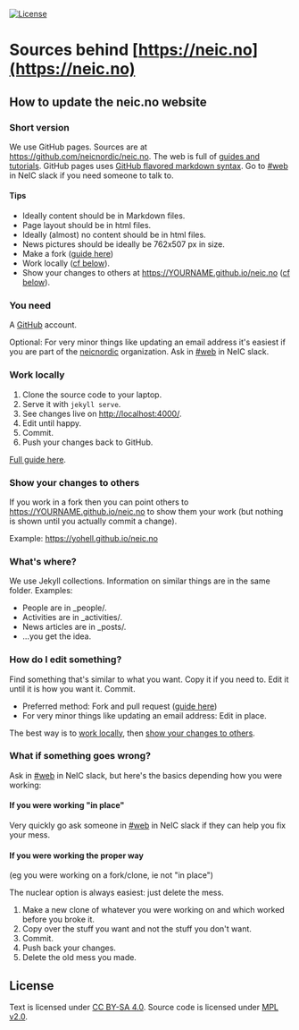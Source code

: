 [![License](https://img.shields.io/badge/license-%20MPL--v2.0-blue.svg)](../master/LICENSE)

# Sources behind [https://neic.no](https://neic.no)

## How to update the neic.no website

### Short version
We use GitHub pages. Sources are at https://github.com/neicnordic/neic.no.
The web is full of [guides and tutorials](http://lmgtfy.com/?q=github+pages+howto).
GitHub pages uses [GitHub flavored markdown syntax](https://help.github.com/categories/writing-on-github/).
Go to [#web](http://neic.slack.com/messages/web) in NeIC slack if you need someone to talk to.

#### Tips
* Ideally content should be in Markdown files.
* Page layout should be in html files.
* Ideally (almost) no content should be in html files.
* News pictures should be ideally be 762x507 px in size.
* Make a fork ([guide here](https://help.github.com/articles/fork-a-repo/))
* Work locally ([cf below](#work-locally)).
* Show your changes to others at https://YOURNAME.github.io/neic.no ([cf below](#show-your-changes-to-others)).

### You need
A [GitHub](https://github.com/) account.

Optional: For very minor things like updating an email address it's easiest if
you are part of the [neicnordic](https://github.com/neicnordic) organization.
Ask in [#web](http://neic.slack.com/messages/web) in NeIC slack.

### Work locally
1. Clone the source code to your laptop.
2. Serve it with `jekyll serve`.
3. See changes live on [http://localhost:4000/](http://localhost:4000/).
4. Edit until happy.
5. Commit.
6. Push your changes back to GitHub.

[Full guide here](https://help.github.com/articles/setting-up-your-github-pages-site-locally-with-jekyll/).

### Show your changes to others
If you work in a fork then you can point others to https://YOURNAME.github.io/neic.no to show them your work
(but nothing is shown until you actually commit a change).

Example: https://yohell.github.io/neic.no

### What's where?
We use Jekyll collections. Information on similar things are in the same folder.
Examples:

* People are in _people/.
* Activities are in _activities/.
* News articles are in _posts/.
* ...you get the idea.

### How do I edit something?
Find something that's similar to what you want. Copy it if you need to.
Edit it until it is how you want it. Commit.

* Preferred method: Fork and pull request ([guide here](https://help.github.com/articles/fork-a-repo/))
* For very minor things like updating an email address: Edit in place.

The best way is to [work locally](#work-locally), 
then [show your changes to others](#show-your-changes-to-others).

### What if something goes wrong?
Ask in [#web](http://neic.slack.com/messages/web) in NeIC slack, but here's the
basics depending how you were working:

#### If you were working "in place"
Very quickly go ask someone in [#web](http://neic.slack.com/messages/web) in
NeIC slack if they can help you fix your mess.

#### If you were working the proper way
(eg you were working on a fork/clone, ie not "in place")

The nuclear option is always easiest: just delete the mess.
1. Make a new clone of whatever you were working on and which worked before you broke it.
2. Copy over the stuff you want and not the stuff you don't want.
3. Commit.
4. Push back your changes.
5. Delete the old mess you made.

## License
Text is licensed under [CC BY-SA 4.0](https://creativecommons.org/licenses/by-sa/4.0/).
Source code is licensed under [MPL v2.0](../master/LICENSE).
